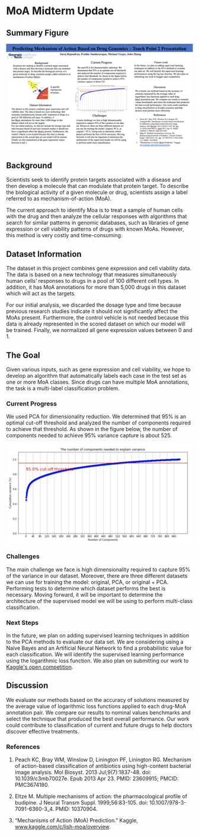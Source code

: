 # MoA Midterm Update

## Summary Figure

<img src="https://raw.githubusercontent.com/maustinstar/moa/master/docs/assets/infographic-2.png" />

## Background

Scientists seek to identify protein targets associated with a disease and then develop a molecule that can modulate that protein target. To describe the biological activity of a given molecule or drug, scientists assign a label referred to as mechanism-of-action (MoA).

The current approach to identify Moa is to treat a sample of human cells with the drug and then analyze the cellular responses with algorithms that search for similar  patterns in genomic databases, such as libraries of gene expression or cell viability patterns of drugs with known MoAs. However, this method is very costly and time-consuming.

## Dataset Information

The dataset in this project combines gene expression and cell viability data. The data is based on a new technology that measures simultaneously human cells’ responses to drugs in a pool of 100 different cell types. In addition, it has MoA annotations for more than 5,000 drugs in this dataset which will act as the targets. 

For our initial analysis, we discarded the dosage type and time because previous research studies indicate it should not significantly affect the MoAs present. Furthermore, the control vehicle is not needed because this data is already represented in the scored dataset on which our model will be trained. Finally, we normalized all gene expression values between 0 and 1.

## The Goal

Given various inputs, such as gene expression and cell viability, we hope to develop an algorithm that automatically labels each case in the test set as one or more MoA classes. Since drugs can have multiple MoA annotations, the task is a multi-label classification problem.

### Current Progress

We used PCA for dimensionality reduction. We determined that 95% is an optimal cut-off threshold and analyzed the number of components required to achieve that threshold. As shown in the figure below, the number of components needed to achieve 95% variance capture is about 525.

<img src="https://raw.githubusercontent.com/maustinstar/moa/master/docs/assets/pca-threshold.png" />

### Challenges

The main challenge we face is high dimensionality required to capture 95% of the variance in our dataset. Moreover, there are three different datasets we can use for training the model: original, PCA, or original + PCA. Performing tests to determine which dataset performs the best is necessary. Moving forward, it will be important to determine the architecture of the supervised model we will be using to perform multi-class classification.

### Next Steps

In the future, we plan on adding supervised learning techniques in addition to the PCA methods to evaluate our data set. We are considering using a Naïve Bayes and an Artificial Neural Network to find a probabilistic value for each classification. We will identify the supervised learning performance using the logarithmic loss function. We also plan on submitting our work to [Kaggle's open competition](https://maustinstar.github.io/moa/kaggle).

## Discussion

We evaluate our methods based on the accuracy of solutions measured by the average value of logarithmic loss functions applied to each drug-MoA annotation pair. We compare our results to nominal values benchmarks and select the technique that produced the best overall performance. Our work could contribute to classification of current and future drugs to help doctors discover effective treatments.

### References

1. Peach KC, Bray WM, Winslow D, Linington PF, Linington RG. Mechanism of action-based classification of antibiotics using high-content bacterial image analysis. Mol Biosyst. 2013 Jul;9(7):1837-48. doi: 10.1039/c3mb70027e. Epub 2013 Apr 23. PMID: 23609915; PMCID: PMC3674180.​

2. Eltze M. Multiple mechanisms of action: the pharmacological profile of budipine. J Neural Transm Suppl. 1999;56:83-105. doi: 10.1007/978-3-7091-6360-3_4. PMID: 10370904.

3. “Mechanisms of Action (MoA) Prediction.” Kaggle, www.kaggle.com/c/lish-moa/overview.
